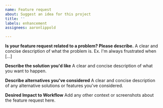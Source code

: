 ```yaml
---
name: Feature request
about: Suggest an idea for this project
title: ''
labels: enhancement
assignees: aaronlippold

---
```


**Is your feature request related to a problem? Please describe.**
A clear and concise description of what the problem is. Ex. I'm always frustrated when [...]

**Describe the solution you'd like**
A clear and concise description of what you want to happen.

**Describe alternatives you've considered**
A clear and concise description of any alternative solutions or features you've considered.

**Desired Impact to Workflow**
Add any other context or screenshots about the feature request here.
